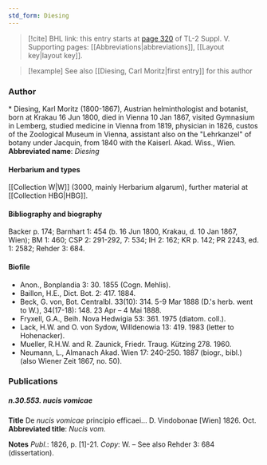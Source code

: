 ```yaml
---
std_form: Diesing
---
```


> [!cite] BHL link: this entry starts at [page 320](https://www.biodiversitylibrary.org/page/33259366) of TL-2 Suppl. V.
> Supporting pages: [[Abbreviations|abbreviations]], [[Layout key|layout key]].

> [!example] See also [[Diesing, Carl Moritz|first entry]] for this author

### Author

\* Diesing, Karl Moritz (1800-1867), Austrian helminthologist and botanist, born at Krakau 16 Jun 1800, died in Vienna 10 Jan 1867, visited Gymnasium in Lemberg, studied medicine in Vienna from 1819, physician in 1826, custos of the Zoological Museum in Vienna, assistant also on the "Lehrkanzel" of botany under Jacquin, from 1840 with the Kaiserl. Akad. Wiss., Wien. 
**Abbreviated name**: *Diesing*

#### Herbarium and types

[[Collection W|W]] (3000, mainly Herbarium algarum), further material at [[Collection HBG|HBG]].

#### Bibliography and biography

Backer p. 174; Barnhart 1: 454 (b. 16 Jun 1800, Krakau, d. 10 Jan 1867, Wien); BM 1: 460; CSP 2: 291-292, 7: 534; IH 2: 162; KR p. 142; PR 2243, ed. 1: 2582; Rehder 3: 684.

#### Biofile

- Anon., Bonplandia 3: 30. 1855 (Cogn. Mehlis).
- Baillon, H.E., Dict. Bot. 2: 417. 1884.
- Beck, G. von, Bot. Centralbl. 33(10): 314. 5-9 Mar 1888 (D.'s herb. went to W.), 34(17-18): 148. 23 Apr – 4 Mai 1888.
- Fryxell, G.A., Beih. Nova Hedwigia 53: 361. 1975 (diatom. coll.).
- Lack, H.W. and O. von Sydow, Willdenowia 13: 419. 1983 (letter to Hohenacker).
- Mueller, R.H.W. and R. Zaunick, Friedr. Traug. Kützing 278. 1960.
- Neumann, L., Almanach Akad. Wien 17: 240-250. 1887 (biogr., bibl.) (also Wiener Zeit 1867, no. 50).

### Publications

##### n.30.553. nucis vomicae

**Title**
De *nucis vomicae* principio efficaei... D. Vindobonae \[Wien\] 1826. Oct.
**Abbreviated title**: *Nucis vom.*

**Notes**
*Publ*.: 1826, p. \[1\]-21. *Copy*: W. – See also Rehder 3: 684 (dissertation).

